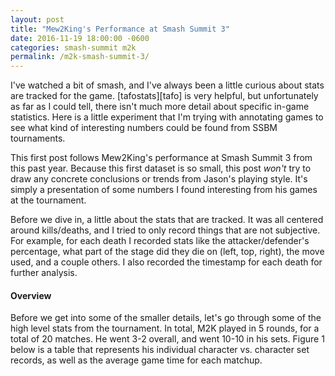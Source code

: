 ```yaml
---
layout: post
title: "Mew2King's Performance at Smash Summit 3"
date: 2016-11-19 18:00:00 -0600
categories: smash-summit m2k
permalink: /m2k-smash-summit-3/
---
```


I've watched a bit of smash, and I've always been a little curious about stats
are tracked for the game. [tafostats][tafo] is very helpful, but unfortunately
as far as I could tell, there isn't much more detail about specific in-game
statistics. Here is a little experiment that I'm trying with annotating games
to see what kind of interesting numbers could be found from SSBM tournaments.

This first post follows Mew2King's performance at Smash Summit 3 from this past
year. Because this first dataset is so small, this post *won't* try to draw any
concrete conclusions or trends from Jason's playing style. It's simply
a presentation of some numbers I found interesting from his games at the
tournament.

Before we dive in, a little about the stats that are tracked. It was all centered
around kills/deaths, and I tried to only record things that are not subjective.
For example, for each death I recorded stats like the attacker/defender's
percentage, what part of the stage did they die on (left, top, right), the move
used, and a couple others. I also recorded the timestamp for each death for
further analysis.

#### Overview

Before we get into some of the smaller details, let's go through some of the
high level stats from the tournament. In total, M2K played in 5 rounds, for
a total of 20 matches. He went 3-2 overall, and went 10-10 in his sets.
Figure 1 below is a table that represents his individual character vs.
character set records, as well as the average game time for each matchup.

